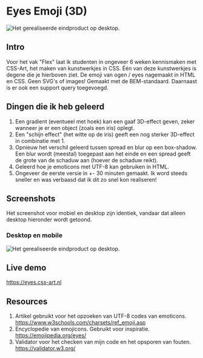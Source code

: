# Eyes Emoji (3D)
![Het gerealiseerde eindproduct op desktop.](https://eyes.css-art.nl/img/eyes.png "Emoticon Eyes")

## Intro
Voor het vak "Flex" laat ik studenten in ongeveer 6 weken kennismaken met CSS-Art, het maken van kunstwerkjes in CSS. Één van deze kunstwerkjes is degene die je hierboven ziet. De emoji van ogen / eyes nagemaakt in HTML en CSS. Geen SVG's of images! Gemaakt met de BEM-standaard. Daarnaast is er ook een support query toegevoegd. 

## Dingen die ik heb geleerd
1. Een gradient (eventueel met hoek) kan een gaaf 3D-effect geven, zeker wanneer je er een object (zoals een iris) oplegt.
2. Een "schijn effect" (het witte op de iris) geeft een nog sterker 3D-effect in combinatie met 1. 
3. Opnieuw het verschil geleerd tussen spread en blur op een box-shadow. Een blur wordt (meestal) toegepast aan het einde en een spread geeft de grote van de schaduw aan (hoever de schaduw reikt).
4. Geleerd hoe je emoticons met UTF-8 kan gebruiken in HTML.
5. Ongeveer de eerste versie in +- 30 minuten gemaakt. Ik word steeds sneller en was verbaasd dat ik dit zo snel kon realiseren!

## Screenshots
Het screenshot voor mobiel en desktop zijn identiek, vandaar dat alleen desktop hieronder wordt getoond.

### Desktop en mobile
![Het gerealiseerde eindproduct op desktop.](https://eyes.css-art.nl/img/eyes.png "Emoticon Eyes")

## Live demo
https://eyes.css-art.nl 

## Resources
1. Artikel gebruikt voor het opzoeken van UTF-8 codes van emoticons. https://www.w3schools.com/charsets/ref_emoji.asp
2. Encyclopedie van emojicons. Gebruikt voor inspiratie. https://emojipedia.org/eyes/ 
3. Validator voor het checken van mijn code en het opsporen van fouten. https://validator.w3.org/
